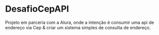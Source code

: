 # DesafioCepAPI
Projeto em parceria com a Alura, onde a intenção é consumir uma api de endereço via Cep &amp; criar um sistema simples de consulta de endereço.
